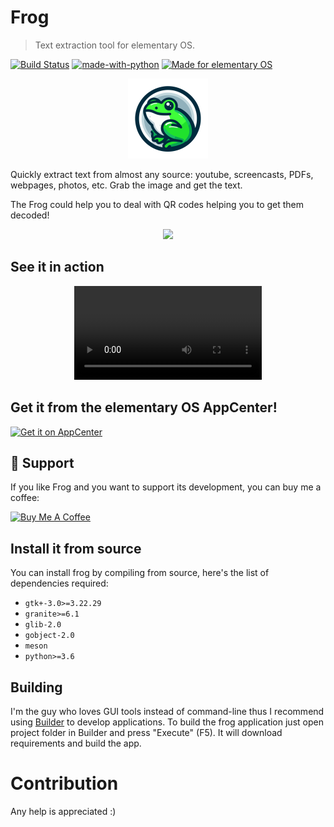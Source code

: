 # Frog

> Text extraction tool for elementary OS.

[![Build Status](https://github.com/tenderowl/frog/workflows/CI/badge.svg)](https://github.com/tenderowl/frog/actions)
[![made-with-python](https://img.shields.io/badge/Made%20with-Python-1f425f.svg)](https://www.python.org/)
[![Made for elementary OS](https://img.shields.io/badge/for-elementary_OS-64BAFF?style=flat&logo=elementary)](https://elementry.io)
<!-- <a href="https://liberapay.com/tenderowl/donate"><img src="https://img.shields.io/liberapay/patrons/tenderowl.svg?logo=liberapay"></a> -->

<div align="center">
<figure>
<img alt="frog" src="data/icons/com.github.tenderowl.frog.svg" width="128" />
</figure>
</div>

Quickly extract text from almost any source: youtube, screencasts, PDFs, webpages, photos, etc.
Grab the image and get the text.

The Frog could help you to deal with QR codes helping you to get them decoded!

<div align="center">
<figure>
<img src="https://user-images.githubusercontent.com/519146/159361162-14f155c3-b195-484e-9e5b-dab4c617f2c8.png" />
</figure>
</div>

## See it in action

<div align="center">
<video controls src="https://user-images.githubusercontent.com/519146/162445469-bedeed49-ebb8-4b9c-8bb5-f65d4d97d1fe.mp4" />
</div>


## Get it from the elementary OS AppCenter!

[![Get it on AppCenter](https://appcenter.elementary.io/badge.svg)](https://appcenter.elementary.io/com.github.tenderowl.frog)


## :tada: Support
If you like Frog and you want to support its development, you can buy me a coffee:

<a href="https://www.buymeacoffee.com/tenderowl" target="_blank"><img src="https://cdn.buymeacoffee.com/buttons/v2/default-yellow.png" alt="Buy Me A Coffee" style="height: 60px !important;width: 217px !important;" ></a>

## Install it from source
You can install frog by compiling from source, here's the list of dependencies required:
 - `gtk+-3.0>=3.22.29`
 - `granite>=6.1`
 - `glib-2.0`
 - `gobject-2.0`
 - `meson`
 - `python>=3.6`

## Building

I'm the guy who loves GUI tools instead of command-line thus I recommend using [Builder](https://wiki.gnome.org/Apps/Builder) to develop applications.
To build the frog application just open project folder in Builder and press "Execute" (F5). It will download requirements and build the app.


# Contribution

Any help is appreciated :)

